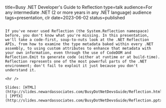 title=Busy .NET Developer's Guide to Reflection
type=talk
audience=For any intermediate .NET (2 or more years in any .NET language) audience
tags=presentation, clr
date=2023-06-02
status=published
~~~~~~

If you've never used Reflection (the System.Reflection namespace) before, you don't know what you're missing. In this presentation, we'll take a code-first, soup-to-nuts look at the .NET Reflection APIs, from how to examine the type metadata baked within every .NET assembly, to using custom attributes to enhance that metadata with your own information, even through the use of CodeDOM and Reflection.Emit to generate code (either at runtime or at build-time). Reflection represents one of the most powerful parts of the .NET environment; don't fail to exploit it just because you don't understand it.
    
<hr />

Slides: [HTML](http://slides.newardassociates.com/BusyDotNetDevsGuide/Reflection.html) | [PPTX](http://slides.newardassociates.com/BusyDotNetDevsGuide/Reflection.pptx)
